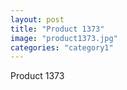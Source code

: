 ```yaml
---
layout: post
title: "Product 1373"
image: "product1373.jpg"
categories: "category1"
---
```

Product 1373
